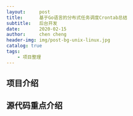 ```yaml
---
layout:     post
title:      基于Go语言的分布式任务调度Crontab总结
subtitle:   后台开发
date:       2020-02-15
author:     chen cheng
header-img: img/post-bg-unix-linux.jpg
catalog: true
tags:
    - 项目整理
---
```


## 项目介绍


## 源代码重点介绍